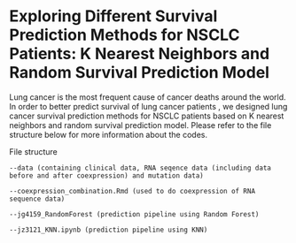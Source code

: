 # Exploring Different Survival Prediction Methods for NSCLC Patients: K Nearest Neighbors and Random Survival Prediction Model

Lung cancer is the most frequent cause of cancer deaths around the world. In order to better predict survival of lung cancer patients , we designed lung cancer survival prediction methods for NSCLC patients based on K nearest neighbors and random survival prediction model. Please refer to the file structure below for more information about the codes. 

File structure 

    --data (containing clinical data, RNA seqence data (including data before and after coexpression) and mutation data)
    
    --coexpression_combination.Rmd (used to do coexpression of RNA sequence data)
    
    --jg4159_RandomForest (prediction pipeline using Random Forest)
    
    --jz3121_KNN.ipynb (prediction pipeline using KNN)
